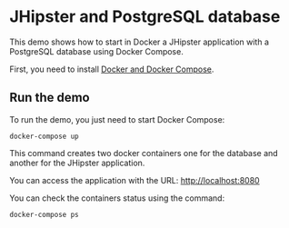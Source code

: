 # JHipster and PostgreSQL database

This demo shows how to start in Docker a JHipster application with a PostgreSQL database using Docker Compose.

First, you need to install [Docker and Docker Compose](https://docs.docker.com/compose/#installation-and-set-up).

## Run the demo
To run the demo, you just need to start Docker Compose:
```
docker-compose up
```
This command creates two docker containers one for the database and another for the JHipster application.

You can access the application with the URL: [http://localhost:8080](http://localhost:8080)

You can check the containers status using the command:
```
docker-compose ps
```
